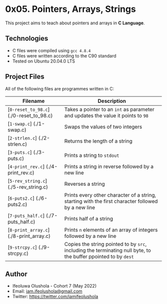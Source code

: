 # 0x05. Pointers, Arrays, Strings

This project aims to teach about pointers and arrays in **C Language**.

## Technologies
* C files were compiled using `gcc 4.8.4`
* C files were written according to the C90 standard
* Tested on Ubuntu 20.04.0 LTS

## Project Files
All of the following files are programmes written in C:

| Filename | Description |
| -------- | ----------- |
| [`0-reset_to_98.c`] (./0-reset_to_98.c) | Takes a pointer to an `int` as parameter and updates the value it points to `98` |
| [`1-swap.c`] (./1-swap.c) | Swaps the values of two integers |
| [`2-strlen.c`] (./2-strlen.c) | Returns the length of a string |
| [`3-puts.c`] (./3-puts.c) | Prints a string to `stdout` |
| [`4-print_rev.c`] (./4-print_rev.c) | Prints a string in reverse followed by a new line |
| [`5-rev_string.c`] (./5-rev_string.c) | Reverses a string |
| [`6-puts2.c`] (./6-puts2.c) | Prints every other character of a string, starting with the first character followed by a new line |
| [`7-puts_half.c`] (./7-puts_half.c) | Prints half of a string |
| [`8-print_array.c`] (./8-print_array.c) | Prints `n` elements of an array of integers followed by a new line |
| [`9-strcpy.c`] (./9-strcpy.c) | Copies the string pointed to by `src`, including the terminating null byte, to the buffer ppointed to by `dest` |

## Author
* Ifeoluwa Olushola - Cohort 7 (May 2022)
* Email: iam.ifeolushola@gmail.com
* Twitter: https://twitter.com/iamifeolushola
